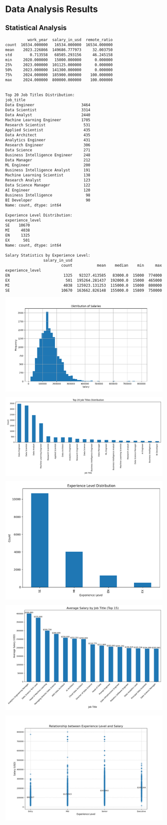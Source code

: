 # Data Analysis Results

## Statistical Analysis

```
          work_year  salary_in_usd  remote_ratio
count  16534.000000   16534.000000  16534.000000
mean    2023.226866  149686.777973     32.003750
std        0.713558   68505.293156     46.245158
min     2020.000000   15000.000000      0.000000
25%     2023.000000  101125.000000      0.000000
50%     2023.000000  141300.000000      0.000000
75%     2024.000000  185900.000000    100.000000
max     2024.000000  800000.000000    100.000000


Top 20 Job Titles Distribution:
job_title
Data Engineer                     3464
Data Scientist                    3314
Data Analyst                      2440
Machine Learning Engineer         1705
Research Scientist                 531
Applied Scientist                  435
Data Architect                     435
Analytics Engineer                 431
Research Engineer                  306
Data Science                       271
Business Intelligence Engineer     248
Data Manager                       212
ML Engineer                        200
Business Intelligence Analyst      191
Machine Learning Scientist         138
Research Analyst                   123
Data Science Manager               122
AI Engineer                        120
Business Intelligence               98
BI Developer                        90
Name: count, dtype: int64

Experience Level Distribution:
experience_level
SE    10670
MI     4038
EN     1325
EX      501
Name: count, dtype: int64

Salary Statistics by Experience Level:
                 salary_in_usd                                        
                         count           mean    median    min     max
experience_level                                                      
EN                        1325   92327.413585   83000.0  15000  774000
EX                         501  195264.281437  192000.0  15000  465000
MI                        4038  125923.131253  115000.0  15000  800000
SE                       10670  163662.826148  155000.0  15809  750000
```

![Salary Distribution](output/salary_distribution.png)

![Job Title Distribution](output/job_title_distribution.png)

![Experience Level Distribution](output/experience_level_distribution.png)

![Average Salary By Job](output/average_salary_by_job.png)

![Salary Vs Experience](output/salary_vs_experience.png)

